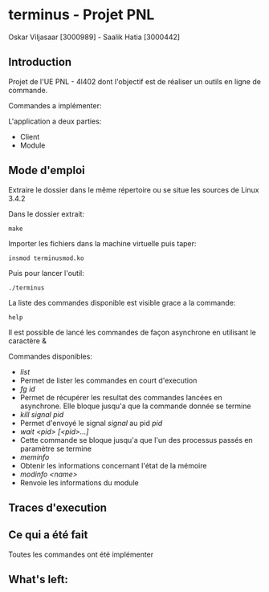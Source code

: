 # terminus - Projet PNL

Oskar Viljasaar [3000989] - Saalik Hatia [3000442]

## Introduction

Projet de l'UE PNL - 4l402 dont l'objectif est de réaliser un outils en ligne de commande.

Commandes a implémenter:

L'application a deux parties:
- Client
- Module

## Mode d'emploi

Extraire le dossier dans le même répertoire ou se situe les sources de Linux 3.4.2

Dans le dossier extrait:
<pre><code>make</code></pre>

Importer les fichiers dans la machine virtuelle puis taper:
<pre><code>insmod terminusmod.ko</code></pre>

Puis pour lancer l'outil:
<pre><code>./terminus</code></pre>

La liste des commandes disponible est visible grace a la commande:
<pre><code>help</code></pre>

Il est possible de lancé les commandes de façon asynchrone en utilisant le caractère &

Commandes disponibles: 
* _list_
* Permet de lister les commandes en court d'execution
* _fg id_
* Permet de récupérer les resultat des commandes lancées en asynchrone. Elle bloque jusqu'a que la commande donnée se termine
* _kill signal pid_
* Permet d'envoyé le signal *signal* au pid *pid* 
* _wait \<pid\> \[\<pid\>...\]_
* Cette commande se bloque jusqu'a que l'un des processus passés en paramètre se termine
* _meminfo_
* Obtenir les informations concernant l'état de la mémoire
* _modinfo \<name\>_
* Renvoie les informations du module

## Traces d'execution


## Ce qui a été fait

Toutes les commandes ont été implémenter 

## What's left:


